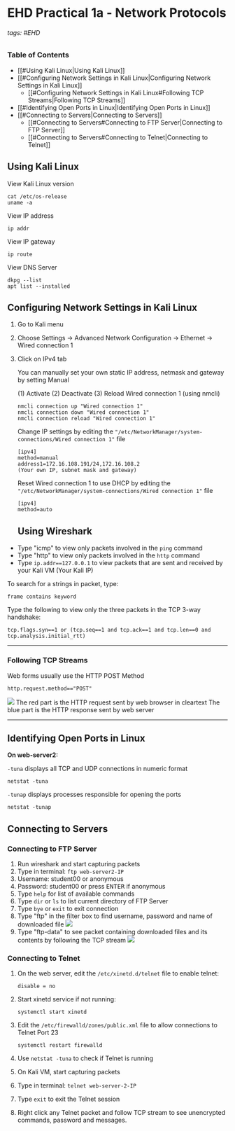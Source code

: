 # EHD Practical 1a - Network Protocols

###### tags: #EHD

### Table of Contents
- [[#Using Kali Linux|Using Kali Linux]]
- [[#Configuring Network Settings in Kali Linux|Configuring Network Settings in Kali Linux]]
	- [[#Configuring Network Settings in Kali Linux#Following TCP Streams|Following TCP Streams]]
- [[#Identifying Open Ports in Linux|Identifying Open Ports in Linux]]
- [[#Connecting to Servers|Connecting to Servers]]
	- [[#Connecting to Servers#Connecting to FTP Server|Connecting to FTP Server]]
	- [[#Connecting to Servers#Connecting to Telnet|Connecting to Telnet]]

## Using Kali Linux

View Kali Linux version

```linux
cat /etc/os-release
uname -a
```

View IP address

```linux
ip addr
```

View IP gateway

```linux
ip route
```

View DNS Server

```linux
dkpg --list
apt list --installed
```

## Configuring Network Settings in Kali Linux

1. Go to Kali menu

2. Choose Settings -> Advanced Network Configuration -> Ethernet -> Wired connection 1

3. Click on IPv4 tab

   You can manually set your own static IP address, netmask and gateway by setting Manual

   (1) Activate (2) Deactivate (3) Reload Wired connection 1 (using nmcli)
   
   ```linux
   nmcli connection up "Wired connection 1"
   nmcli connection down "Wired connection 1"
   nmcli connection reload "Wired connection 1"
   ```
   
   Change IP settings by editing the `"/etc/NetworkManager/system-connections/Wired connection 1"` file
   
   ```linux
   [ipv4]
   method=manual
   address1=172.16.108.191/24,172.16.108.2 
   (Your own IP, subnet mask and gateway)
   ```
   
   Reset Wired connection 1 to use DHCP by editing the `"/etc/NetworkManager/system-connections/Wired connection 1"` file
   
   ```linux
   [ipv4]
   method=auto
   ```
   
   ## Using Wireshark
* Type "icmp" to view only packets involved in the `ping` command
* Type "http" to view only packets involved in the `http` command
* Type `ip.addr==127.0.0.1` to view packets that are sent and received by your Kali VM (Your Kali IP)

To search for a strings in packet, type:

```
frame contains keyword
```

Type the following to view only the three packets in the TCP 3-way handshake:

```
tcp.flags.syn==1 or (tcp.seq==1 and tcp.ack==1 and tcp.len==0 and tcp.analysis.initial_rtt)
```

---

### Following TCP Streams

Web forms usually use the HTTP POST Method

```
http.request.method=="POST"
```

![](https://i.imgur.com/Q8KoSQC.png)
The red part is the HTTP request sent by web browser in cleartext
The blue part is the HTTP response sent by web server

---

## Identifying Open Ports in Linux

**On web-server2:**

`-tuna` displays all TCP and UDP connections in numeric format 

```
netstat -tuna
```

`-tunap` displays processes responsible for opening the ports

```
netstat -tunap
```

## Connecting to Servers

### Connecting to FTP Server

1. Run wireshark and start capturing packets
2. Type in terminal: `ftp web-server2-IP`
3. Username: student00 or anonymous
4. Password: student00 or press <kbd>ENTER</kbd> if anonymous
5. Type `help` for list of available commands
6. Type `dir` or `ls` to list current directory of FTP Server
7. Type `bye` or `exit` to exit connection
8. Type "ftp" in the filter box to find username, password and name of downloaded file
   ![](https://i.imgur.com/0NURPlA.png)
9. Type "ftp-data" to see packet containing downloaded files and its contents by following the TCP stream
   ![](https://i.imgur.com/bYWW1LQ.png)

### Connecting to Telnet

1. On the web server, edit the `/etc/xinetd.d/telnet` file to enable telnet:
   
   ```
   disable = no
   ```

2. Start xinetd service if not running:
   
   ```
   systemctl start xinetd
   ```

3. Edit the `/etc/firewalld/zones/public.xml` file to allow connections to Telnet Port 23
   
   ```
   systemctl restart firewalld
   ```

4. Use `netstat -tuna` to check if Telnet is running

5. On Kali VM, start capturing packets

6. Type in terminal: `telnet web-server-2-IP`

7. Type `exit` to exit the Telnet session

8. Right click any Telnet packet and follow TCP stream to see unencrypted commands, password and messages.

